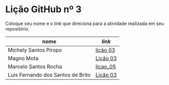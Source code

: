 # Lição GitHub nº 3

Coloque seu nome e o *link* que direciona para a atividade realizada em seu repositório.


nome                 | *link*
---------------------| ---
Michely Santos Piropo| [lição 03](https://github.com/Michelyy/licaoGH_03)
Magno Mota           | [Lição 03](https://github.com/Magno00/licao_03)
Marcelo Santos Rocha | [licao_05](https://github.com/mrocha2111s/licao_05)
Luis Fernando dos Santos de Brito | [Lição 03](https://github.com/fernando-lluis/licao_03)
